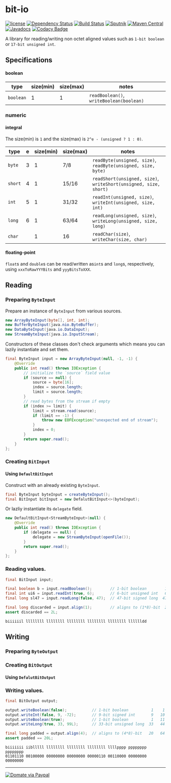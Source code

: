 bit-io
======
[![license](https://img.shields.io/badge/License-Apache%202.0-blue.svg)](https://www.apache.org/licenses/LICENSE-2.0)
[![Dependency Status](https://www.versioneye.com/user/projects/563ccc514d415e001e00009b/badge.svg?style=flat-square)](https://www.versioneye.com/user/projects/563ccc514d415e001e00009b)
[![Build Status](https://travis-ci.org/jinahya/bit-io.svg?branch=develop)](https://travis-ci.org/jinahya/bit-io)
[![Sputnik](https://sputnik.ci/conf/badge)](https://sputnik.ci/app#/builds/jinahya/bit-io)
[![Maven Central](https://img.shields.io/maven-central/v/com.github.jinahya/bit-io.svg?style=flat-square)](http://search.maven.org/#search%7Cga%7C1%7Ca%3A%22bit-io%22)
[![Javadocs](http://www.javadoc.io/badge/com.github.jinahya/bit-io.svg?style=flat-square)](http://www.javadoc.io/doc/com.github.jinahya/bit-io)
[![Codacy Badge](https://api.codacy.com/project/badge/grade/53ae4f92af8246a48cbe8ecf0c04a002)](https://www.codacy.com/app/jinahya/bit-io)

A library for reading/writing non octet aligned values such as `1-bit boolean` or `17-bit unsigned int`.

## Specifications
#### boolean
|type     |size(min)|size(max)|notes|
|---------|---------|---------|-----|
|`boolean`|1        |1        |`readBoolean()`, `writeBoolean(boolean)`|
### numeric
#### integral
The size(min) is `1` and the size(max) is `2^e - (unsigned ? 1 : 0)`.

|type   |e  |size(min)|size(max)|notes
|-------|---|---------|---------|-----
|`byte` |3  |1        |7/8      |`readByte(unsigned, size)`, `readByte(unsigned, size, byte)`|
|`short`|4  |1        |15/16    |`readShort(unsigned, size)`, `writeShort(unsigned, size, short)`|
|`int`  |5  |1        |31/32    |`readInt(unsigned, size)`, `writeInt(unsigned, size, int)`|
|`long` |6  |1        |63/64    |`readLong(unsigned, size)`, `writeLong(unsigned, size, long)`|
|`char` |   |1        |16       |`readChar(size)`, `writeChar(size, char)`|
#### floating-point
`float`s and `double`s can be read/written as`int`s and `long`s, respectively, using `xxxToRawYYYBits` and `yyyBitsToXXX`.

## Reading
### Preparing `ByteInput`
Prepare an instance of `ByteInput` from various sources.
````java
new ArrayByteInput(byte[], int, int);
new BufferByteInput(java.nio.ByteBuffer);
new DataByteInput(java.io.DataInput);
new StreamByteInput(java.io.InputStream);
````
Constructors of these classes don't check arguments which means you can lazily instantiate and set them.
```java
final ByteInput input = new ArrayByteInput(null, -1, -1) {
    @Override
    public int read() throws IOException {
        // initialize the `source` field value
        if (source == null) {
            source = byte[16];
            index = source.length;
            limit = source.length;
        }
        // read bytes from the stream if empty
        if (index >= limit) {
            limit = stream.read(source);
            if (limit == -1) {
                throw new EOFException("unexpected end of stream");
            }
            index = 0;
        }
        return super.read();
    }
};
```
### Creating `BitInput`
#### Using `DefaultBitInput`
Construct with an already existing `ByteInput`.
```java
final ByteInput byteInput = createByteInput();
final BitInput bitInput = new DefalutBitInput<>(byteInput);
```
Or lazliy instantiate its `delegate` field.
```java
new DefaultBitInput<StreamByteInput>(null) {
    @Override
    public int read() throws IOException {
        if (delegate == null) {
            delegate = new StreamByteInput(openFile());
        }
        return super.read();
    }
};
```
### Reading values.
```java
final BitInput input;

final boolean b = input.readBoolean();        // 1-bit boolean        1    1
final int ui6 = input.readInt(true, 6);       // 6-bit unsigned int   6    7
final long sl47 = input.readLong(false, 47);  // 47-bit signed long  47   54

final long discarded = input.align(1);        // aligns to (1*8)-bit  2   56
assert discarded == 2L;
```
```
biiiiiil llllllll llllllll llllllll llllllll llllllll lllllldd
```
## Writing
### Preparing `ByteOutput`
### Creating `BitOutput`
#### Using `DefalutBitOutput`
### Writing values.
```java
final BitOutput output;

output.writeBoolean(false);           // 1-bit boolean          1    1
output.writeInt(false, 9, -72);       // 9-bit signed int       9   10
output.writeBoolean(true);            // 1-bit boolean          1   11
output.writeLong(true, 33, 99L);      // 33-bit unsigned long  33   44

final long padded = output.align(4);  // aligns to (4*8)-bit   20   64
assert padded == 20L;
```
```
biiiiiii iiblllll llllllll llllllll llllllll llllpppp pppppppp pppppppp
01101110 00100000 00000000 00000000 00000110 00110000 00000000 00000000
```
----
[![Domate via Paypal](https://img.shields.io/badge/donate-paypal-blue.svg?style=flat-square)](https://www.paypal.com/cgi-bin/webscr?cmd=_cart&business=A954LDFBW4B9N&lc=KR&item_name=GitHub&amount=5%2e00&currency_code=USD&button_subtype=products&add=1&bn=PP%2dShopCartBF%3adonate%2dpaypal%2dblue%2epng%3aNonHosted)
